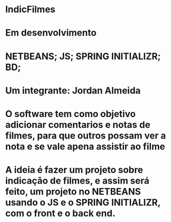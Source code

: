 # IndicFilmes

# Em desenvolvimento

# NETBEANS; JS; SPRING INITIALIZR; BD;

# Um integrante: Jordan Almeida

# O software tem como objetivo adicionar comentarios e notas de filmes, para que outros possam ver a nota e se vale apena assistir ao filme

# A ideia é fazer um projeto sobre indicação de filmes, e assim será feito, um projeto no NETBEANS usando o JS e o SPRING INITIALIZR, com o front e o back end.
